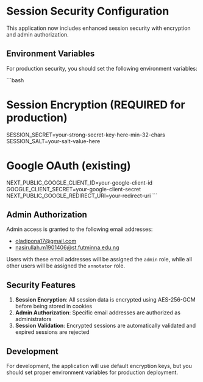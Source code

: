 # Session Security Configuration

This application now includes enhanced session security with encryption and admin authorization.

## Environment Variables

For production security, you should set the following environment variables:

\`\`\`bash

# Session Encryption (REQUIRED for production)

SESSION_SECRET=your-strong-secret-key-here-min-32-chars
SESSION_SALT=your-salt-value-here

# Google OAuth (existing)

NEXT_PUBLIC_GOOGLE_CLIENT_ID=your-google-client-id
GOOGLE_CLIENT_SECRET=your-google-client-secret
NEXT_PUBLIC_GOOGLE_REDIRECT_URI=your-redirect-uri
\`\`\`

## Admin Authorization

Admin access is granted to the following email addresses:

- oladipona17@gmail.com
- nasirullah.m1901406@st.futminna.edu.ng

Users with these email addresses will be assigned the `admin` role, while all other users will be assigned the `annotator` role.

## Security Features

1. **Session Encryption**: All session data is encrypted using AES-256-GCM before being stored in cookies
2. **Admin Authorization**: Specific email addresses are authorized as administrators
3. **Session Validation**: Encrypted sessions are automatically validated and expired sessions are rejected

## Development

For development, the application will use default encryption keys, but you should set proper environment variables for production deployment.
